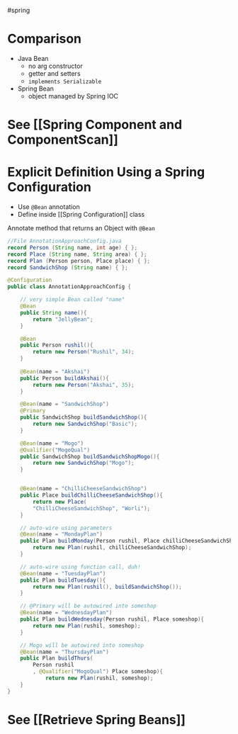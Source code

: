 #spring 

# Comparison
- Java Bean
	- no arg constructor
	- getter and setters
	- `implements Serializable`
- Spring Bean
	- object managed by Spring IOC 

# See [[Spring Component and ComponentScan]]
# Explicit Definition Using a Spring Configuration
- Use `@Bean` annotation
- Define inside [[Spring Configuration]] class
  
Annotate method that returns an Object with `@Bean`

```java
//File AnnotationApproachConfig.java
record Person (String name, int age) { };
record Place (String name, String area) { };
record Plan (Person person, Place place) { };
record SandwichShop (String name) { };

@Configuration
public class AnnotationApproachConfig {

	// very simple Bean called "name"
	@Bean
	public String name(){
		return "JellyBean";
	}

	@Bean
	public Person rushil(){
		return new Person("Rushil", 34);
	}
	
	@Bean(name = "Akshai")
	public Person buildAkshai(){
		return new Person("Akshai", 35);
	}

	@Bean(name = "SandwichShop")
	@Primary
	public SandwichShop buildSandwichShop(){
		return new SandwichShop("Basic");
	}

	@Bean(name = "Mogo")
	@Qualifier("MogoQual")
	public SandwichShop buildSandwichShopMogo(){
		return new SandwichShop("Mogo");
	}


	@Bean(name = "ChilliCheeseSandwichShop")
	public Place buildChilliCheeseSandwichShop(){
		return new Place(
		"ChilliCheeseSandwichShop", "Worli");
	}

	// auto-wire using parameters
	@Bean(name = "MondayPlan")
	public Plan buildMonday(Person rushil, Place chilliCheeseSandwichShop){
		return new Plan(rushil, chilliCheeseSandwichShop);
	}

	// auto-wire using function call, duh!
	@Bean(name = "TuesdayPlan")
	public Plan buildTuesday(){
		return new Plan(rushil(), buildSandwichShop());
	}

	// @Primary will be autowired into someshop
	@Bean(name = "WednesdayPlan")
	public Plan buildWednesday(Person rushil, Place someshop){
		return new Plan(rushil, someshop);
	}

	// Mogo will be autowired into someshop
	@Bean(name = "ThursdayPlan")
	public Plan buildThurs(
		Person rushil
		, @Qualifier("MogoQual") Place someshop){
			return new Plan(rushil, someshop);
	}
}
```
# See [[Retrieve Spring Beans]]
